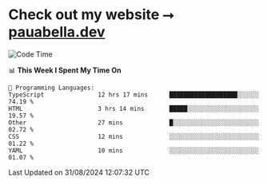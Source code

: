 # Check out my website ⭢ [pauabella.dev](https://pauabella.dev)

<!--START_SECTION:waka-->
![Code Time](http://img.shields.io/badge/Code%20Time-3%2C675%20hrs%2011%20mins-blue)

📊 **This Week I Spent My Time On** 

```text
💬 Programming Languages: 
TypeScript               12 hrs 17 mins      ███████████████████░░░░░░   74.19 % 
HTML                     3 hrs 14 mins       █████░░░░░░░░░░░░░░░░░░░░   19.57 % 
Other                    27 mins             █░░░░░░░░░░░░░░░░░░░░░░░░   02.72 % 
CSS                      12 mins             ░░░░░░░░░░░░░░░░░░░░░░░░░   01.22 % 
YAML                     10 mins             ░░░░░░░░░░░░░░░░░░░░░░░░░   01.07 % 
```


 Last Updated on 31/08/2024 12:07:32 UTC
<!--END_SECTION:waka-->
